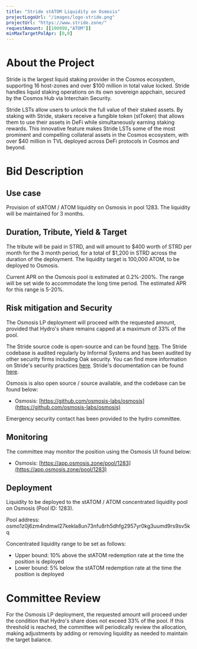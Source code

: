 ```yaml
---
title: "Stride stATOM Liquidity on Osmosis"
projectLogoUrl: "/images/logo-stride.png"
projectUrl: "https://www.stride.zone/"
requestAmount: [[100000,"ATOM"]]
minMaxTargetPolApr: [0,0]
---
```


# About the Project

Stride is the largest liquid staking provider in the Cosmos ecosystem, supporting 16 host-zones and over $100 million in total value locked.
Stride handles liquid staking operations on its own sovereign appchain, secured by the Cosmos Hub via Interchain Security.

Stride LSTs allow users to unlock the full value of their staked assets.
By staking with Stride, stakers receive a fungible token (stToken) that allows them to use their assets in DeFi while simultaneously earning staking rewards.
This innovative feature makes Stride LSTs some of the most prominent and compelling collateral assets in the Cosmos ecosystem,
with over $40 million in TVL deployed across DeFi protocols in Cosmos and beyond.

# Bid Description

## Use case

Provision of stATOM / ATOM liquidity on Osmosis in pool 1283.
The liquidity will be maintained for 3 months.

## Duration, Tribute, Yield & Target

The tribute will be paid in STRD, and will amount to $400 worth of STRD per month for the 3 month period,
for a total of $1,200 in STRD across the duration of the deployment.
The liquidity target is 100,000 ATOM, to be deployed to Osmosis.

Current APR on the Osmosis pool is estimated at 0.2%-200%.
The range will be set wide to accommodate the long time period.
The estimated APR for this range is 5-20%.

## Risk mitigation and Security

The Osmosis LP deployment will proceed with the requested amount, provided that Hydro's share remains capped at a maximum of 33% of the pool.

The Stride source code is open-source and can be found [here](https://github.com/Stride-Labs/stride).
The Stride codebase is audited regularly by Informal Systems and has been audited by other security firms including Oak security.
You can find more information on Stride's security practices [here](https://www.stride.zone/security).
Stride's documentation can be found [here](https://docs.stride.zone/).

Osmosis is also open source / source available, and the codebase can be found below:

- Osmosis: [https://github.com/osmosis-labs/osmosis](https://github.com/osmosis-labs/osmosis)

Emergency security contact has been provided to the hydro committee.

## Monitoring

The committee may monitor the position using the Osmosis UI found below:

- Osmosis: [https://app.osmosis.zone/pool/1283](https://app.osmosis.zone/pool/1283)

## Deployment

Liquidity to be deployed to the stATOM / ATOM concentrated liquidity pool on Osmosis (Pool ID: 1283).

Pool address: osmo1z0j6zm4ndmwl27kekla8un73nfu8rh5dhfg2957yr0kg3uumd9rs9sv5kq

Concentrated liquidity range to be set as follows:

- Upper bound: 10% above the stATOM redemption rate at the time the position is deployed
- Lower bound: 5% below the stATOM redemption rate at the time the position is deployed

# Committee Review

For the Osmosis LP deployment, the requested amount will proceed under the condition that Hydro's share does not exceed 33% of the pool.
If this threshold is reached, the committee will periodically review the allocation, making adjustments by adding or removing liquidity as needed to maintain the target balance.

